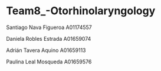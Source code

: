# Team8_-Otorhinolaryngology


Santiago Nava Figueroa A01174557

Daniela Robles Estrada A01659074

Adrián Tavera Aquino A01659113

Paulina Leal Mosqueda A01659576
